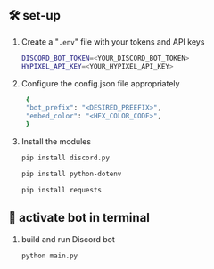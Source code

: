 ## 🛠 set-up

1. Create a "`.env`" file with your tokens and API keys

   ```sh
   DISCORD_BOT_TOKEN=<YOUR_DISCORD_BOT_TOKEN>
   HYPIXEL_API_KEY=<YOUR_HYPIXEL_API_KEY>
   ```

2. Configure the config.json file appropriately

   ```sh
    {
    "bot_prefix": "<DESIRED_PREEFIX>",
    "embed_color": "<HEX_COLOR_CODE>",
    }
   ```

3. Install the modules

   ```sh
   pip install discord.py
   ```
   ```sh
   pip install python-dotenv
   ```
   ```sh
   pip install requests
   ```

## 🚀 activate bot in terminal

1. build and run Discord bot

   ```sh
   python main.py
   ```
